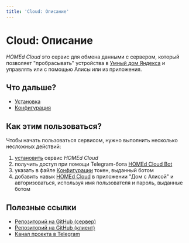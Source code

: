 ```yaml
---
title: 'Cloud: Описание'
---
```


# Cloud: Описание

_HOMEd Cloud_ это сервис для обмена данными с сервером, который позволяет "пробрасывать" устройства в [Умный дом Яндекса](https://alice.yandex.ru/smart-home) и управлять или с помощью Алисы или из приложения.

## Что дальше?

- [Установка](/cloud/installation/)
- [Конфигурация](/cloud/configuration/)

## Как этим пользоваться?

Чтобы начать пользоваться сервисом, нужно выполнить несколько несложных действий:

1. [установить](/cloud/installation/) сервис _HOMEd Cloud_
2. получить доступ при помощи Telegram-бота [HOMEd Cloud Bot](https://t.me/homedCloudBot)
3. указать в файле [Конфигурации](/cloud/configuration/) токен, выданный ботом
4. добавить навык [HOMEd Cloud](https://dialogs.yandex.ru/store/skills/5e05d82c-homed) в приложении "Дом с Алисой" и авторизоваться, используя имя пользователя и пароль, выданные ботом

## Полезные ссылки

- [Репозиторий на GitHub (сервер)](https://github.com/u236/homed-server-cloud)
- [Репозиторий на GitHub (клиент)](https://github.com/u236/homed-service-cloud)
- [Канал проекта в Telegram](https://t.me/homed_info)
